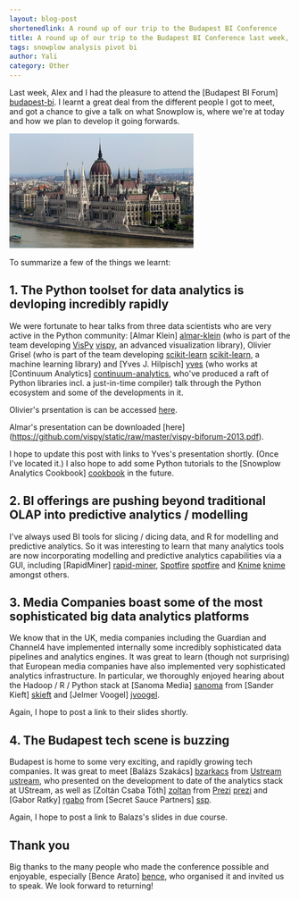 ```yaml
---
layout: blog-post
shortenedlink: A round up of our trip to the Budapest BI Conference
title: A round up of our trip to the Budapest BI Conference last week, and a thank you to the many people who made the trip so worthwhile
tags: snowplow analysis pivot bi
author: Yali
category: Other
---
```


Last week, Alex and I had the pleasure to attend the [Budapest BI Forum] [budapest-bi]. I learnt a great deal from the different people I got to meet, and got a chance to give a talk on what Snowplow is, where we're at today and how we plan to develop it going forwards.

![budapest][pic]

To summarize a few of the things we learnt:

<!--more-->

## 1. The Python toolset for data analytics is devloping incredibly rapidly

We were fortunate to hear talks from three data scientists who are very active in the Python community: [Almar Klein] [almar-klein] (who is part of the team developing [VisPy] [vispy], an advanced visualization library), Olivier Grisel (who is part of the team developing [scikit-learn] [scikit-learn], a machine learning library) and [Yves J. Hilpisch] [yves] (who works at [Continuum Analytics] [continuum-analytics], who've produced a raft of Python libraries incl. a just-in-time compiler) talk through the Python ecosystem and some of the developments in it. 

Olivier's prsentation is can be accessed [here](https://speakerdeck.com/ogrisel/growing-randomized-trees-in-the-cloud-1).

Almar's presentation can be downloaded [here] (https://github.com/vispy/static/raw/master/vispy-biforum-2013.pdf).

I hope to update this post with links to Yves's presentation shortly. (Once I've located it.) I also hope to add some Python tutorials to the [Snowplow Analytics Cookbook] [cookbook] in the future.

## 2. BI offerings are pushing beyond traditional OLAP into predictive analytics / modelling

I've always used BI tools for slicing / dicing data, and R for modelling and predictive analytics. So it was interesting to learn that many analytics tools are now incorporating modelling and predictive analytics capabilities via a GUI, including [RapidMiner] [rapid-miner], [Spotfire] [spotfire] and [Knime] [knime] amongst others.

## 3. Media Companies boast some of the most sophisticated big data analytics platforms

We know that in the UK, media companies including the Guardian and Channel4 have implemented internally some incredibly sophisticated data pipelines and analytics engines. It was great to learn (though not surprising) that European media companies have also implemented very sophisticated analytics infrastructure. In particular, we thoroughly enjoyed hearing about the Hadoop / R / Python stack at [Sanoma Media] [sanoma] from [Sander Kieft] [skieft] and [Jelmer Voogel] [jvoogel]. 

Again, I hope to post a link to their slides shortly.

## 4. The Budapest tech scene is buzzing

Budapest is home to some very exciting, and rapidly growing tech companies. It was great to meet [Balázs Szakács] [bzarkacs] from [Ustream] [ustream], who presented on the development to date of the analytics stack at UStream, as well as [Zoltán Csaba Tóth] [zoltan] from [Prezi] [prezi] and [Gabor Ratky] [rgabo] from [Secret Sauce Partners] [ssp].

Again, I hope to post a link to Balazs's slides in due course.

## Thank you

Big thanks to the many people who made the conference possible and enjoyable, especially [Bence Arato] [bence], who organised it and invited us to speak. We look forward to returning!



[budapest-bi]: http://budapestbiforum.com/
[vispy]: http://vispy.org/
[almar-klein]: https://twitter.com/almarklein
[scikit-learn]: http://scikit-learn.org/stable/
[olivier-grisel]: https://twitter.com/ogrisel
[continuum-analytics]: http://www.continuum.io/
[yves]: https://twitter.com/dyjh
[cookbook]: http://snowplowanalytics.com/analytics/index.html
[rapid-miner]: http://rapidminer.com/
[spotfire]: http://spotfire.tibco.com/
[knime]: http://www.knime.org/
[sanoma]: http://www.sanoma.com/
[skieft]: https://twitter.com/skieft
[jvoogel]: https://twitter.com/Voogeltje
[bzarkacs]: http://budapestbiforum.com/program/innovative-bi-day/balazs-szakacs-the-bi-journey-of-ustream/
[ustream]: http://www.ustream.tv/
[zoltan]: hu.linkedin.com/in/zoltanctoth/
[prezi]: http://prezi.com/
[rgabo]: https://twitter.com/rgabo
[ssp]: http://secretsaucepartners.com/
[bence]: https://twitter.com/BenceArato
[pic]: /static/img/blog/2013/11/budapest.jpg



